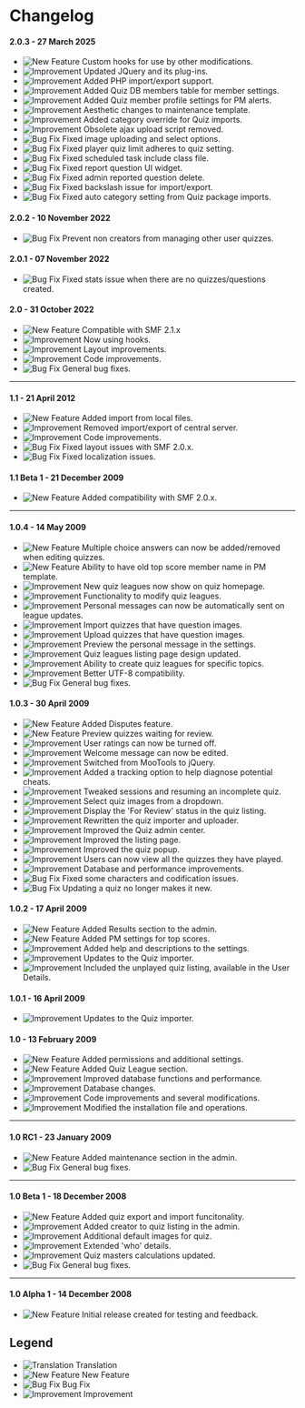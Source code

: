 # Changelog

#### 2.0.3 - 27 March 2025
- ![New Feature](https://smftricks.com/assets/changelog/tag--plus.png) Custom hooks for use by other modifications.
- ![Improvement](https://smftricks.com/assets/changelog/tag--pencil.png) Updated JQuery and its plug-ins.
- ![Improvement](https://smftricks.com/assets/changelog/tag--pencil.png) Added PHP import/export support.
- ![Improvement](https://smftricks.com/assets/changelog/tag--pencil.png) Added Quiz DB members table for member settings.
- ![Improvement](https://smftricks.com/assets/changelog/tag--pencil.png) Added Quiz member profile settings for PM alerts.
- ![Improvement](https://smftricks.com/assets/changelog/tag--pencil.png) Aesthetic changes to maintenance template.
- ![Improvement](https://smftricks.com/assets/changelog/tag--pencil.png) Added category override for Quiz imports.
- ![Improvement](https://smftricks.com/assets/changelog/tag--pencil.png) Obsolete ajax upload script removed.
- ![Bug Fix](https://smftricks.com/assets/changelog/bug--minus.png) Fixed image uploading and select options.
- ![Bug Fix](https://smftricks.com/assets/changelog/bug--minus.png) Fixed player quiz limit adheres to quiz setting.
- ![Bug Fix](https://smftricks.com/assets/changelog/bug--minus.png) Fixed scheduled task include class file.
- ![Bug Fix](https://smftricks.com/assets/changelog/bug--minus.png) Fixed report question UI widget.
- ![Bug Fix](https://smftricks.com/assets/changelog/bug--minus.png) Fixed admin reported question delete.
- ![Bug Fix](https://smftricks.com/assets/changelog/bug--minus.png) Fixed backslash issue for import/export.
- ![Bug Fix](https://smftricks.com/assets/changelog/bug--minus.png) Fixed auto category setting from Quiz package imports.

#### 2.0.2 - 10 November 2022
- ![Bug Fix](https://smftricks.com/assets/changelog/bug--minus.png) Prevent non creators from managing other user quizzes.

#### 2.0.1 - 07 November 2022
- ![Bug Fix](https://smftricks.com/assets/changelog/bug--minus.png) Fixed stats issue when there are no quizzes/questions created.

#### 2.0 - 31 October 2022
- ![New Feature](https://smftricks.com/assets/changelog/tag--plus.png) Compatible with SMF 2.1.x
- ![Improvement](https://smftricks.com/assets/changelog/tag--pencil.png) Now using hooks.
- ![Improvement](https://smftricks.com/assets/changelog/tag--pencil.png) Layout improvements.
- ![Improvement](https://smftricks.com/assets/changelog/tag--pencil.png) Code improvements.
- ![Bug Fix](https://smftricks.com/assets/changelog/bug--minus.png) General bug fixes.
---
#### 1.1 - 21 April 2012
- ![New Feature](https://smftricks.com/assets/changelog/tag--plus.png) Added import from local files.
- ![Improvement](https://smftricks.com/assets/changelog/tag--pencil.png) Removed import/export of central server.
- ![Improvement](https://smftricks.com/assets/changelog/tag--pencil.png) Code improvements.
- ![Bug Fix](https://smftricks.com/assets/changelog/bug--minus.png) Fixed layout issues with SMF 2.0.x.
- ![Bug Fix](https://smftricks.com/assets/changelog/bug--minus.png) Fixed localization issues.

#### 1.1 Beta 1 - 21 December 2009
- ![New Feature](https://smftricks.com/assets/changelog/tag--plus.png) Added compatibility with SMF 2.0.x.
---
#### 1.0.4 - 14 May 2009
- ![New Feature](https://smftricks.com/assets/changelog/tag--plus.png) Multiple choice answers can now be added/removed when editing quizzes.
- ![New Feature](https://smftricks.com/assets/changelog/tag--plus.png) Ability to have old top score member name in PM template.
- ![Improvement](https://smftricks.com/assets/changelog/tag--pencil.png) New quiz leagues now show on quiz homepage.
- ![Improvement](https://smftricks.com/assets/changelog/tag--pencil.png) Functionality to modify quiz leagues.
- ![Improvement](https://smftricks.com/assets/changelog/tag--pencil.png) Personal messages can now be automatically sent on league updates.
- ![Improvement](https://smftricks.com/assets/changelog/tag--pencil.png) Import quizzes that have question images.
- ![Improvement](https://smftricks.com/assets/changelog/tag--pencil.png) Upload quizzes that have question images.
- ![Improvement](https://smftricks.com/assets/changelog/tag--pencil.png) Preview the personal message in the settings.
- ![Improvement](https://smftricks.com/assets/changelog/tag--pencil.png) Quiz leagues listing page design updated.
- ![Improvement](https://smftricks.com/assets/changelog/tag--pencil.png) Ability to create quiz leagues for specific topics.
- ![Improvement](https://smftricks.com/assets/changelog/tag--pencil.png) Better UTF-8 compatibility.
- ![Bug Fix](https://smftricks.com/assets/changelog/bug--minus.png) General bug fixes.

#### 1.0.3 - 30 April 2009
- ![New Feature](https://smftricks.com/assets/changelog/tag--plus.png) Added Disputes feature.
- ![New Feature](https://smftricks.com/assets/changelog/tag--plus.png) Preview quizzes waiting for review.
- ![Improvement](https://smftricks.com/assets/changelog/tag--pencil.png) User ratings can now be turned off.
- ![Improvement](https://smftricks.com/assets/changelog/tag--pencil.png) Welcome message can now be edited.
- ![Improvement](https://smftricks.com/assets/changelog/tag--pencil.png) Switched from MooTools to jQuery.
- ![Improvement](https://smftricks.com/assets/changelog/tag--pencil.png) Added a tracking option to help diagnose potential cheats.
- ![Improvement](https://smftricks.com/assets/changelog/tag--pencil.png) Tweaked sessions and resuming an incomplete quiz.
- ![Improvement](https://smftricks.com/assets/changelog/tag--pencil.png) Select quiz images from a dropdown.
- ![Improvement](https://smftricks.com/assets/changelog/tag--pencil.png) Display the 'For Review' status in the quiz listing.
- ![Improvement](https://smftricks.com/assets/changelog/tag--pencil.png) Rewritten the quiz importer and uploader.
- ![Improvement](https://smftricks.com/assets/changelog/tag--pencil.png) Improved the Quiz admin center.
- ![Improvement](https://smftricks.com/assets/changelog/tag--pencil.png) Improved the listing page.
- ![Improvement](https://smftricks.com/assets/changelog/tag--pencil.png) Improved the quiz popup.
- ![Improvement](https://smftricks.com/assets/changelog/tag--pencil.png) Users can now view all the quizzes they have played.
- ![Improvement](https://smftricks.com/assets/changelog/tag--pencil.png) Database and performance improvements.
- ![Bug Fix](https://smftricks.com/assets/changelog/bug--minus.png) Fixed some characters and codification issues.
- ![Bug Fix](https://smftricks.com/assets/changelog/bug--minus.png) Updating a quiz no longer makes it new.

#### 1.0.2 - 17 April 2009
- ![New Feature](https://smftricks.com/assets/changelog/tag--plus.png) Added Results section to the admin.
- ![New Feature](https://smftricks.com/assets/changelog/tag--plus.png) Added PM settings for top scores.
- ![Improvement](https://smftricks.com/assets/changelog/tag--pencil.png) Added help and descriptions to the settings.
- ![Improvement](https://smftricks.com/assets/changelog/tag--pencil.png) Updates to the Quiz importer.
- ![Improvement](https://smftricks.com/assets/changelog/tag--pencil.png) Included the unplayed quiz listing, available in the User Details.

#### 1.0.1 - 16 April 2009
- ![Improvement](https://smftricks.com/assets/changelog/tag--pencil.png) Updates to the Quiz importer.

#### 1.0 - 13 February 2009
- ![New Feature](https://smftricks.com/assets/changelog/tag--plus.png) Added permissions and additional settings.
- ![New Feature](https://smftricks.com/assets/changelog/tag--plus.png) Added Quiz League section.
- ![Improvement](https://smftricks.com/assets/changelog/tag--pencil.png) Improved database functions and performance.
- ![Improvement](https://smftricks.com/assets/changelog/tag--pencil.png) Database changes.
- ![Improvement](https://smftricks.com/assets/changelog/tag--pencil.png) Code improvements and several modifications.
- ![Improvement](https://smftricks.com/assets/changelog/tag--pencil.png) Modified the installation file and operations.
---
#### 1.0 RC1 - 23 January 2009
- ![New Feature](https://smftricks.com/assets/changelog/tag--plus.png) Added maintenance section in the admin.
- ![Bug Fix](https://smftricks.com/assets/changelog/bug--minus.png) General bug fixes.
---
#### 1.0 Beta 1 - 18 December 2008
- ![New Feature](https://smftricks.com/assets/changelog/tag--plus.png) Added quiz export and import funcitonality.
- ![Improvement](https://smftricks.com/assets/changelog/tag--pencil.png) Added creator to quiz listing in the admin.
- ![Improvement](https://smftricks.com/assets/changelog/tag--pencil.png) Additional default images for quiz.
- ![Improvement](https://smftricks.com/assets/changelog/tag--pencil.png) Extended 'who' details.
- ![Improvement](https://smftricks.com/assets/changelog/tag--pencil.png) Quiz masters calculations updated.
- ![Bug Fix](https://smftricks.com/assets/changelog/bug--minus.png) General bug fixes.
---
#### 1.0 Alpha 1 - 14 December 2008
- ![New Feature](https://smftricks.com/assets/changelog/tag--plus.png) Initial release created for testing and feedback.

## Legend
- ![Translation](https://smftricks.com/assets/changelog/language.png) Translation
- ![New Feature](https://smftricks.com/assets/changelog/tag--plus.png) New Feature
- ![Bug Fix](https://smftricks.com/assets/changelog/bug--minus.png) Bug Fix
- ![Improvement](https://smftricks.com/assets/changelog/tag--pencil.png) Improvement